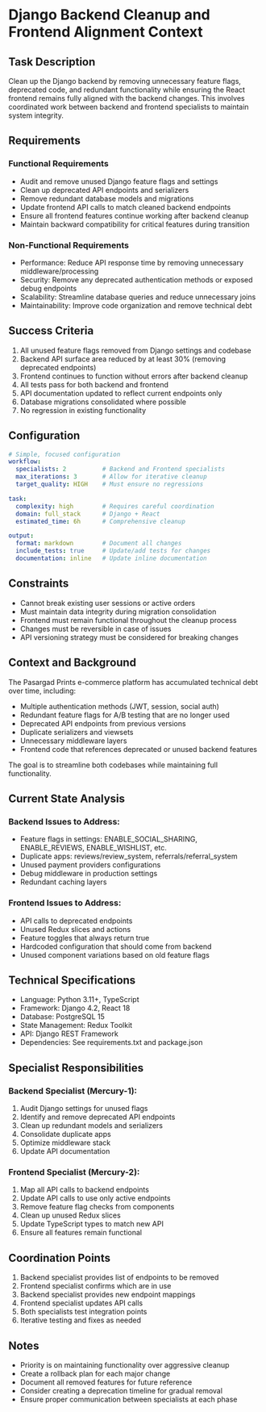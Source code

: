 # Django Backend Cleanup and Frontend Alignment Context

## Task Description
Clean up the Django backend by removing unnecessary feature flags, deprecated code, and redundant functionality while ensuring the React frontend remains fully aligned with the backend changes. This involves coordinated work between backend and frontend specialists to maintain system integrity.

## Requirements
### Functional Requirements
- Audit and remove unused Django feature flags and settings
- Clean up deprecated API endpoints and serializers
- Remove redundant database models and migrations
- Update frontend API calls to match cleaned backend endpoints
- Ensure all frontend features continue working after backend cleanup
- Maintain backward compatibility for critical features during transition

### Non-Functional Requirements
- Performance: Reduce API response time by removing unnecessary middleware/processing
- Security: Remove any deprecated authentication methods or exposed debug endpoints
- Scalability: Streamline database queries and reduce unnecessary joins
- Maintainability: Improve code organization and remove technical debt

## Success Criteria
1. All unused feature flags removed from Django settings and codebase
2. Backend API surface area reduced by at least 30% (removing deprecated endpoints)
3. Frontend continues to function without errors after backend cleanup
4. All tests pass for both backend and frontend
5. API documentation updated to reflect current endpoints only
6. Database migrations consolidated where possible
7. No regression in existing functionality

## Configuration
```yaml
# Simple, focused configuration
workflow:
  specialists: 2          # Backend and Frontend specialists
  max_iterations: 3       # Allow for iterative cleanup
  target_quality: HIGH    # Must ensure no regressions

task:
  complexity: high        # Requires careful coordination
  domain: full_stack      # Django + React
  estimated_time: 6h      # Comprehensive cleanup

output:
  format: markdown        # Document all changes
  include_tests: true     # Update/add tests for changes
  documentation: inline   # Update inline documentation
```

## Constraints
- Cannot break existing user sessions or active orders
- Must maintain data integrity during migration consolidation
- Frontend must remain functional throughout the cleanup process
- Changes must be reversible in case of issues
- API versioning strategy must be considered for breaking changes

## Context and Background
The Pasargad Prints e-commerce platform has accumulated technical debt over time, including:
- Multiple authentication methods (JWT, session, social auth)
- Redundant feature flags for A/B testing that are no longer used
- Deprecated API endpoints from previous versions
- Duplicate serializers and viewsets
- Unnecessary middleware layers
- Frontend code that references deprecated or unused backend features

The goal is to streamline both codebases while maintaining full functionality.

## Current State Analysis
### Backend Issues to Address:
- Feature flags in settings: ENABLE_SOCIAL_SHARING, ENABLE_REVIEWS, ENABLE_WISHLIST, etc.
- Duplicate apps: reviews/review_system, referrals/referral_system
- Unused payment providers configurations
- Debug middleware in production settings
- Redundant caching layers

### Frontend Issues to Address:
- API calls to deprecated endpoints
- Unused Redux slices and actions
- Feature toggles that always return true
- Hardcoded configuration that should come from backend
- Unused component variations based on old feature flags

## Technical Specifications
- Language: Python 3.11+, TypeScript
- Framework: Django 4.2, React 18
- Database: PostgreSQL 15
- State Management: Redux Toolkit
- API: Django REST Framework
- Dependencies: See requirements.txt and package.json

## Specialist Responsibilities

### Backend Specialist (Mercury-1):
1. Audit Django settings for unused flags
2. Identify and remove deprecated API endpoints
3. Clean up redundant models and serializers
4. Consolidate duplicate apps
5. Optimize middleware stack
6. Update API documentation

### Frontend Specialist (Mercury-2):
1. Map all API calls to backend endpoints
2. Update API calls to use only active endpoints
3. Remove feature flag checks from components
4. Clean up unused Redux slices
5. Update TypeScript types to match new API
6. Ensure all features remain functional

## Coordination Points
1. Backend specialist provides list of endpoints to be removed
2. Frontend specialist confirms which are in use
3. Backend specialist provides new endpoint mappings
4. Frontend specialist updates API calls
5. Both specialists test integration points
6. Iterative testing and fixes as needed

## Notes
- Priority is on maintaining functionality over aggressive cleanup
- Create a rollback plan for each major change
- Document all removed features for future reference
- Consider creating a deprecation timeline for gradual removal
- Ensure proper communication between specialists at each phase